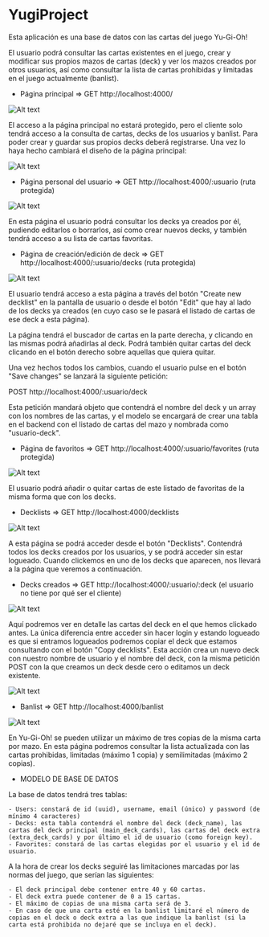 # YugiProject

Esta aplicación es una base de datos con las cartas del juego Yu-Gi-Oh!

El usuario podrá consultar las cartas existentes en el juego, crear y modificar sus propios mazos de cartas (deck) y ver los mazos creados por otros usuarios, así como consultar la lista de cartas prohibidas y limitadas en el juego actualmente (banlist). 

- Página principal => GET http://localhost:4000/

![Alt text](<Preview/Main (Unprotected).png>)


El acceso a la página principal no estará protegido, pero el cliente solo tendrá acceso a la consulta de cartas, decks de los usuarios y banlist. Para poder crear y guardar sus propios decks deberá registrarse. Una vez lo haya hecho cambiará el diseño de la página principal:

![Alt text](<Preview/Main (Protected).png>)


- Página personal del usuario => GET http://localhost:4000/:usuario (ruta protegida)

![Alt text](Preview/User.png)

En esta página el usuario podrá consultar los decks ya creados por él, pudiendo editarlos o borrarlos, así como crear nuevos decks, y también tendrá acceso a su lista de cartas favoritas.


- Página de creación/edición de deck => GET http://localhost:4000/:usuario/decks (ruta protegida)

![Alt text](<Preview/Deck (User).png>)

El usuario tendrá acceso a esta página a través del botón "Create new decklist" en la pantalla de usuario o desde el botón "Edit" que hay al lado de los decks ya creados (en cuyo caso se le pasará el listado de cartas de ese deck a esta página).

La página tendrá el buscador de cartas en la parte derecha, y clicando en las mismas podrá añadirlas al deck. Podrá también quitar cartas del deck clicando en el botón derecho sobre aquellas que quiera quitar.

Una vez hechos todos los cambios, cuando el usuario pulse en el botón "Save changes" se lanzará la siguiente petición:

POST http://localhost:4000/:usuario/deck

Esta petición mandará objeto que contendrá el nombre del deck y un array con los nombres de las cartas, y el modelo se encargará de crear una tabla en el backend con el listado de cartas del mazo y nombrada como "usuario-deck".


- Página de favoritos => GET http://localhost:4000/:usuario/favorites (ruta protegida)

![Alt text](Preview/Favorites.png)

El usuario podrá añadir o quitar cartas de este listado de favoritas de la misma forma que con los decks.


- Decklists => GET http://localhost:4000/decklists

![Alt text](Preview/Decklists.png)

A esta página se podrá acceder desde el botón "Decklists". Contendrá todos los decks creados por los usuarios, y se podrá acceder sin estar logueado. Cuando clickemos en uno de los decks que aparecen, nos llevará a la página que veremos a continuación.


- Decks creados => GET http://localhost:4000/:usuario/:deck (el usuario no tiene por qué ser el cliente)

![Alt text](<Preview/Deck (Other users - unprotected).png>)

Aquí podremos ver en detalle las cartas del deck en el que hemos clickado antes. La única diferencia entre acceder sin hacer login y estando logueado es que si entramos logueados podremos copiar el deck que estamos consultando con el botón "Copy decklists". Esta acción crea un nuevo deck con nuestro nombre de usuario y el nombre del deck, con la misma petición POST con la que creamos un deck desde cero o editamos un deck existente.

![Alt text](<Preview/Deck (Other users - protected).png>)


- Banlist => GET http://localhost:4000/banlist

![Alt text](Preview/Banlist.png)

En Yu-Gi-Oh! se pueden utilizar un máximo de tres copias de la misma carta por mazo. En esta página podremos consultar la lista actualizada con las cartas prohibidas, limitadas (máximo 1 copia) y semilimitadas (máximo 2 copias).


- MODELO DE BASE DE DATOS

La base de datos tendrá tres tablas:

    - Users: constará de id (uuid), username, email (único) y password (de mínimo 4 caracteres)
    - Decks: esta tabla contendrá el nombre del deck (deck_name), las cartas del deck principal (main_deck_cards), las cartas del deck extra (extra_deck_cards) y por último el id de usuario (como foreign key). 
    - Favorites: constará de las cartas elegidas por el usuario y el id de usuario.

A la hora de crear los decks seguiré las limitaciones marcadas por las normas del juego, que serían las siguientes:

    - El deck principal debe contener entre 40 y 60 cartas.
    - El deck extra puede contener de 0 a 15 cartas.
    - El máximo de copias de una misma carta será de 3.
    - En caso de que una carta esté en la banlist limitaré el número de copias en el deck o deck extra a las que indique la banlist (si la carta está prohibida no dejaré que se incluya en el deck).






